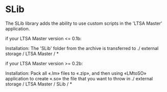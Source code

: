 # SLib
The SLib library adds the ability to use custom scripts in the 'LTSA Master' application.

if your LTSA Master version <= 0.1b:

Installation:
The 'SLib' folder from the archive is transferred to ./ external storage / LTSA Master / *

if your LTSA Master version >= 0.2b:

Installation:
Pack all «.lm» files to «.zip», and then using «LMtoSO» application to create «.so» the file that you want to throw in ./ external storage / LTSA Master / SLib / *
